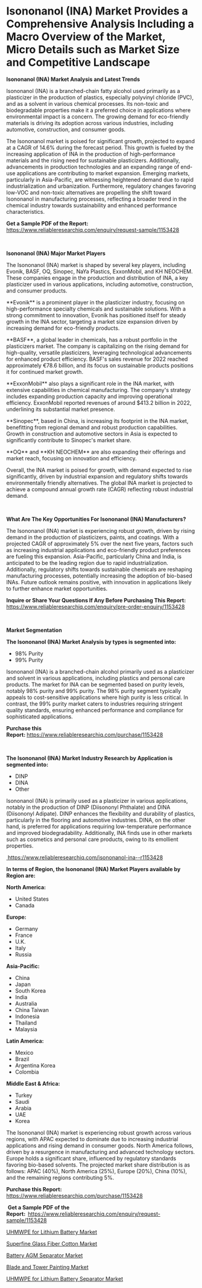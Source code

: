 <p><h1>Isononanol (INA) Market Provides a Comprehensive Analysis Including a Macro Overview of the Market, Micro Details such as Market Size and Competitive Landscape</h1></p><p><strong>Isononanol (INA) Market Analysis and Latest Trends</strong></p>
<p><p>Isononanol (INA) is a branched-chain fatty alcohol used primarily as a plasticizer in the production of plastics, especially polyvinyl chloride (PVC), and as a solvent in various chemical processes. Its non-toxic and biodegradable properties make it a preferred choice in applications where environmental impact is a concern. The growing demand for eco-friendly materials is driving its adoption across various industries, including automotive, construction, and consumer goods.</p><p>The Isononanol market is poised for significant growth, projected to expand at a CAGR of 14.6% during the forecast period. This growth is fueled by the increasing application of INA in the production of high-performance materials and the rising need for sustainable plasticizers. Additionally, advancements in production technologies and an expanding range of end-use applications are contributing to market expansion. Emerging markets, particularly in Asia-Pacific, are witnessing heightened demand due to rapid industrialization and urbanization. Furthermore, regulatory changes favoring low-VOC and non-toxic alternatives are propelling the shift toward Isononanol in manufacturing processes, reflecting a broader trend in the chemical industry towards sustainability and enhanced performance characteristics.</p></p>
<p><strong>Get a Sample PDF of the Report:&nbsp;</strong> <a href="https://www.reliableresearchiq.com/enquiry/request-sample/1153428?utm_campaign=99&utm_medium=2&utm_source=Github&utm_content=ia&utm_term=04042025&utm_id=isononanol-ina">https://www.reliableresearchiq.com/enquiry/request-sample/1153428</a></p>
<p>&nbsp;</p>
<p><strong>Isononanol (INA) Major Market Players</strong></p>
<p><p>The Isononanol (INA) market is shaped by several key players, including Evonik, BASF, OQ, Sinopec, NaYa Plastics, ExxonMobil, and KH NEOCHEM. These companies engage in the production and distribution of INA, a key plasticizer used in various applications, including automotive, construction, and consumer products.</p><p>**Evonik** is a prominent player in the plasticizer industry, focusing on high-performance specialty chemicals and sustainable solutions. With a strong commitment to innovation, Evonik has positioned itself for steady growth in the INA sector, targeting a market size expansion driven by increasing demand for eco-friendly products.</p><p>**BASF**, a global leader in chemicals, has a robust portfolio in the plasticizers market. The company is capitalizing on the rising demand for high-quality, versatile plasticizers, leveraging technological advancements for enhanced product efficiency. BASF's sales revenue for 2022 reached approximately €78.6 billion, and its focus on sustainable products positions it for continued market growth.</p><p>**ExxonMobil** also plays a significant role in the INA market, with extensive capabilities in chemical manufacturing. The company's strategy includes expanding production capacity and improving operational efficiency. ExxonMobil reported revenues of around $413.2 billion in 2022, underlining its substantial market presence.</p><p>**Sinopec**, based in China, is increasing its footprint in the INA market, benefitting from regional demand and robust production capabilities. Growth in construction and automotive sectors in Asia is expected to significantly contribute to Sinopec's market share.</p><p>**OQ** and **KH NEOCHEM** are also expanding their offerings and market reach, focusing on innovation and efficiency.</p><p>Overall, the INA market is poised for growth, with demand expected to rise significantly, driven by industrial expansion and regulatory shifts towards environmentally friendly alternatives. The global INA market is projected to achieve a compound annual growth rate (CAGR) reflecting robust industrial demand.</p></p>
<p>&nbsp;</p>
<p><strong>What Are The Key Opportunities For Isononanol (INA) Manufacturers?</strong></p>
<p><p>The Isononanol (INA) market is experiencing robust growth, driven by rising demand in the production of plasticizers, paints, and coatings. With a projected CAGR of approximately 5% over the next five years, factors such as increasing industrial applications and eco-friendly product preferences are fueling this expansion. Asia-Pacific, particularly China and India, is anticipated to be the leading region due to rapid industrialization. Additionally, regulatory shifts towards sustainable chemicals are reshaping manufacturing processes, potentially increasing the adoption of bio-based INAs. Future outlook remains positive, with innovation in applications likely to further enhance market opportunities.</p></p>
<p><strong>Inquire or Share Your Questions If Any Before Purchasing This Report:</strong> <a href="https://www.reliableresearchiq.com/enquiry/pre-order-enquiry/1153428?utm_campaign=99&utm_medium=2&utm_source=Github&utm_content=ia&utm_term=04042025&utm_id=isononanol-ina">https://www.reliableresearchiq.com/enquiry/pre-order-enquiry/1153428</a></p>
<p>&nbsp;</p>
<p><strong>Market Segmentation</strong></p>
<p><strong>The Isononanol (INA) Market Analysis by types is segmented into:</strong></p>
<p><ul><li>98% Purity</li><li>99% Purity</li></ul></p>
<p><p>Isononanol (INA) is a branched-chain alcohol primarily used as a plasticizer and solvent in various applications, including plastics and personal care products. The market for INA can be segmented based on purity levels, notably 98% purity and 99% purity. The 98% purity segment typically appeals to cost-sensitive applications where high purity is less critical. In contrast, the 99% purity market caters to industries requiring stringent quality standards, ensuring enhanced performance and compliance for sophisticated applications.</p></p>
<p><strong>Purchase this Report:&nbsp;</strong><a href="https://www.reliableresearchiq.com/purchase/1153428?utm_campaign=99&utm_medium=2&utm_source=Github&utm_content=ia&utm_term=04042025&utm_id=isononanol-ina">https://www.reliableresearchiq.com/purchase/1153428</a></p>
<p>&nbsp;</p>
<p><strong>The Isononanol (INA) Market Industry Research by Application is segmented into:</strong></p>
<p><ul><li>DINP</li><li>DINA</li><li>Other</li></ul></p>
<p><p>Isononanol (INA) is primarily used as a plasticizer in various applications, notably in the production of DINP (Diisononyl Phthalate) and DINA (Diisononyl Adipate). DINP enhances the flexibility and durability of plastics, particularly in the flooring and automotive industries. DINA, on the other hand, is preferred for applications requiring low-temperature performance and improved biodegradability. Additionally, INA finds use in other markets such as cosmetics and personal care products, owing to its emollient properties.</p></p>
<p><a href="https://www.reliableresearchiq.com/isononanol-ina--r1153428?utm_campaign=99&utm_medium=2&utm_source=Github&utm_content=ia&utm_term=04042025&utm_id=isononanol-ina">&nbsp;https://www.reliableresearchiq.com/isononanol-ina--r1153428</a></p>
<p><strong>In terms of Region, the Isononanol (INA) Market Players available by Region are:</strong></p>
<p>
    <p> <strong> North America: </strong>
        <ul>
            <li>United States</li>
            <li>Canada</li>
        </ul>
        </p> 
    <p> <strong> Europe: </strong>
        <ul>
            <li>Germany</li>
            <li>France</li>
            <li>U.K.</li>
            <li>Italy</li>
            <li>Russia</li>
        </ul>
        </p> 
    <p> <strong> Asia-Pacific: </strong>
        <ul>
            <li>China</li>
            <li>Japan</li>
            <li>South Korea</li>
            <li>India</li>
            <li>Australia</li>
            <li>China Taiwan</li>
            <li>Indonesia</li>
            <li>Thailand</li>
            <li>Malaysia</li>
        </ul>
        </p> 
    <p> <strong> Latin America: </strong>
        <ul>
            <li>Mexico</li>
            <li>Brazil</li>
            <li>Argentina Korea</li>
            <li>Colombia</li>
        </ul>
        </p> 
    <p> <strong> Middle East & Africa: </strong>
        <ul>
            <li>Turkey</li>
            <li>Saudi</li>
            <li>Arabia</li>
            <li>UAE</li>
            <li>Korea</li>
        </ul>
    </p>
    </p>
<p><p>The Isononanol (INA) market is experiencing robust growth across various regions, with APAC expected to dominate due to increasing industrial applications and rising demand in consumer goods. North America follows, driven by a resurgence in manufacturing and advanced technology sectors. Europe holds a significant share, influenced by regulatory standards favoring bio-based solvents. The projected market share distribution is as follows: APAC (40%), North America (25%), Europe (20%), China (10%), and the remaining regions contributing 5%.</p></p>
<p><strong>Purchase this Report: </strong><a href="https://www.reliableresearchiq.com/purchase/1153428?utm_campaign=99&utm_medium=2&utm_source=Github&utm_content=ia&utm_term=04042025&utm_id=isononanol-ina">https://www.reliableresearchiq.com/purchase/1153428</a></p>
<p>&nbsp;<strong>Get a Sample PDF of the Report:&nbsp;&nbsp;</strong><a href="https://www.reliableresearchiq.com/enquiry/request-sample/1153428?utm_campaign=99&utm_medium=2&utm_source=Github&utm_content=ia&utm_term=04042025&utm_id=isononanol-ina">https://www.reliableresearchiq.com/enquiry/request-sample/1153428</a></p>
<p><strong></strong></p>
<p><p><a href="https://github.com/airitaursela/Market-Research-Report-List-1/blob/main/uhmwpe-for-lithium-battery-market.md?utm_campaign=99&utm_medium=2&utm_source=Github&utm_content=ia&utm_term=04042025&utm_id=isononanol-ina">UHMWPE for Lithium Battery Market</a></p><p><a href="https://github.com/gauldvikerm6/Market-Research-Report-List-1/blob/main/superfine-glass-fiber-cotton-market.md?utm_campaign=99&utm_medium=2&utm_source=Github&utm_content=ia&utm_term=04042025&utm_id=isononanol-ina">Superfine Glass Fiber Cotton Market</a></p><p><a href="https://github.com/ardgenoud/Market-Research-Report-List-1/blob/main/battery-agm-separator-market.md?utm_campaign=99&utm_medium=2&utm_source=Github&utm_content=ia&utm_term=04042025&utm_id=isononanol-ina">Battery AGM Separator Market</a></p><p><a href="https://github.com/cingozascard/Market-Research-Report-List-1/blob/main/blade-and-tower-painting-market.md?utm_campaign=99&utm_medium=2&utm_source=Github&utm_content=ia&utm_term=04042025&utm_id=isononanol-ina">Blade and Tower Painting Market</a></p><p><a href="https://github.com/sacmatidora/Market-Research-Report-List-1/blob/main/uhmwpe-for-lithium-battery-separator-market.md?utm_campaign=99&utm_medium=2&utm_source=Github&utm_content=ia&utm_term=04042025&utm_id=isononanol-ina">UHMWPE for Lithium Battery Separator Market</a></p></p>